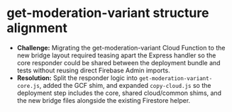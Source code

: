 # get-moderation-variant structure alignment

- **Challenge:** Migrating the get-moderation-variant Cloud Function to the new bridge layout required teasing apart the Express handler so the core responder could be shared between the deployment bundle and tests without reusing direct Firebase Admin imports.
- **Resolution:** Split the responder logic into `get-moderation-variant-core.js`, added the GCF shim, and expanded `copy-cloud.js` so the deployment step includes the core, shared cloud/common shims, and the new bridge files alongside the existing Firestore helper.
